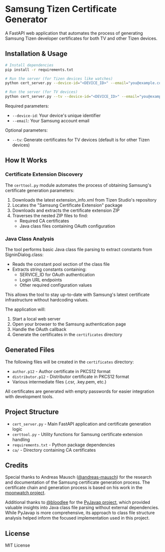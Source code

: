 # Samsung Tizen Certificate Generator

A FastAPI web application that automates the process of generating Samsung Tizen developer certificates for both TV and other Tizen devices.

## Installation & Usage

```bash
# Install dependencies
pip install -r requirements.txt

# Run the server (for Tizen devices like watches)
python cert_server.py --device-id="<DEVICE_ID>" --email="you@example.com"

# Run the server (for TV devices)
python cert_server.py --tv --device-id="<DEVICE_ID>" --email="you@example.com"
```

Required parameters:

- `--device-id`: Your device's unique identifier
- `--email`: Your Samsung account email

Optional parameters:

- `--tv`: Generate certificates for TV devices (default is for other Tizen devices)

## How It Works

### Certificate Extension Discovery

The `certtool.py` module automates the process of obtaining Samsung's certificate generation parameters:

1. Downloads the latest extension_info.xml from Tizen Studio's repository
2. Locates the "Samsung Certificate Extension" package
3. Downloads and extracts the certificate extension ZIP
4. Traverses the nested ZIP files to find:
   - Required CA certificates
   - Java class files containing OAuth configuration

### Java Class Analysis

The tool performs basic Java class file parsing to extract constants from SigninDialog.class:

- Reads the constant pool section of the class file
- Extracts string constants containing:
  - SERVICE_ID for OAuth authentication
  - Login URL endpoints
  - Other required configuration values

This allows the tool to stay up-to-date with Samsung's latest certificate infrastructure without hardcoding values.

The application will:

1. Start a local web server
2. Open your browser to the Samsung authentication page
3. Handle the OAuth callback
4. Generate the certificates in the `certificates` directory

## Generated Files

The following files will be created in the `certificates` directory:

- `author.p12` - Author certificate in PKCS12 format
- `distributor.p12` - Distributor certificate in PKCS12 format
- Various intermediate files (.csr, .key.pem, etc.)

All certificates are generated with empty passwords for easier integration with development tools.

## Project Structure

- `cert_server.py` - Main FastAPI application and certificate generation logic
- `certtool.py` - Utility functions for Samsung certificate extension handling
- `requirements.txt` - Python package dependencies
- `ca/` - Directory containing CA certificates

## Credits

Special thanks to Andreas Mausch ([@andreas-mausch](https://github.com/andreas-mausch)) for the research and documentation of the Samsung certificate generation process. The certificate chain and generation process is based on his work in the [moonwatch project](https://gitlab.com/andreas-mausch/moonwatch/-/blob/master/certificates/CreateSamsungCertificate.md).

Additional thanks to [@bloodlee](https://github.com/bloodlee) for the [PyJavap project](https://github.com/bloodlee/PyJavap), which provided valuable insights into Java class file parsing without external dependencies. While PyJavap is more comprehensive, its approach to class file structure analysis helped inform the focused implementation used in this project.

## License

MIT License
